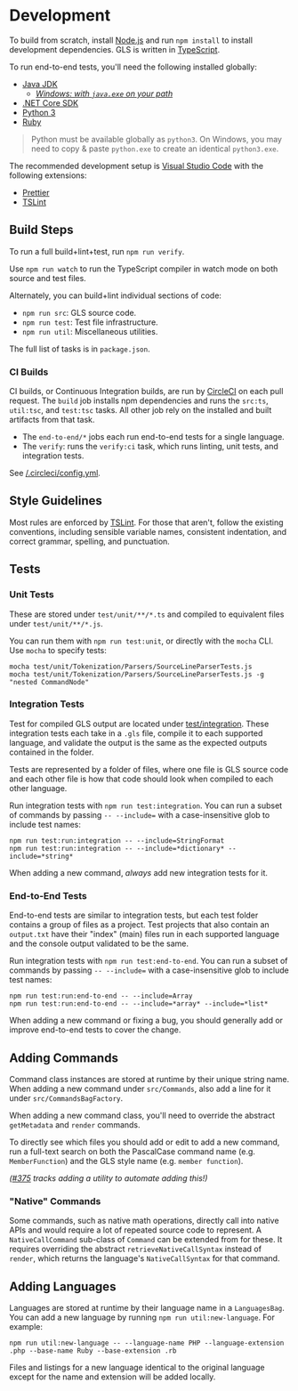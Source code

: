 # Development

To build from scratch, install [Node.js](http://node.js.org) and run `npm install` to install development dependencies.
GLS is written in [TypeScript](http://typescriptlang.org).

To run end-to-end tests, you'll need the following installed globally:

* [Java JDK](https://www.oracle.com/technetwork/java/javase/downloads)
  * [_Windows: with `java.exe` on your path_](https://stackoverflow.com/questions/16137713/how-do-i-run-a-java-program-from-the-command-line-on-windows)
* [.NET Core SDK](https://microsoft.com/net/core)
* [Python 3](https://www.python.org/downloads)
* [Ruby](https://www.ruby-lang.org/en/documentation/installation)

> Python must be available globally as `python3`.
> On Windows, you may need to copy & paste `python.exe` to create an identical `python3.exe`.

The recommended development setup is [Visual Studio Code](https://code.visualstudio.com) with the following extensions:

* [Prettier](https://marketplace.visualstudio.com/items?itemName=esbenp.prettier-vscode)
* [TSLint](https://marketplace.visualstudio.com/items?itemName=eg2.tslint)

## Build Steps

To run a full build+lint+test, run `npm run verify`.

Use `npm run watch` to run the TypeScript compiler in watch mode on both source and test files.

Alternately, you can build+lint individual sections of code:

* `npm run src`: GLS source code.
* `npm run test`: Test file infrastructure.
* `npm run util`: Miscellaneous utilities.

The full list of tasks is in `package.json`.

### CI Builds

CI builds, or Continuous Integration builds, are run by [CircleCI](https://circleci.com) on each pull request.
The `build` job installs npm dependencies and runs the `src:ts`, `util:tsc`, and `test:tsc` tasks.
All other job rely on the installed and built artifacts from that task.

* The `end-to-end/*` jobs each run end-to-end tests for a single language.
* The `verify`: runs the `verify:ci` task, which runs linting, unit tests, and integration tests.

See [/.circleci/config.yml](/.circleci/config.yml).

## Style Guidelines

Most rules are enforced by [TSLint](https://palantir.github.io/tslint).
For those that aren't, follow the existing conventions, including sensible variable names, consistent indentation, and correct grammar, spelling, and punctuation.

## Tests

### Unit Tests

These are stored under `test/unit/**/*.ts` and compiled to equivalent files under `test/unit/**/*.js`.

You can run them with `npm run test:unit`, or directly with the `mocha` CLI.
Use `mocha` to specify tests:

```shell
mocha test/unit/Tokenization/Parsers/SourceLineParserTests.js
mocha test/unit/Tokenization/Parsers/SourceLineParserTests.js -g "nested CommandNode"
```

### Integration Tests

Test for compiled GLS output are located under [test/integration](https://github.com/general-language-syntax/GLS/tree/master/test/integration).
These integration tests each take in a `.gls` file, compile it to each supported language, and validate the output is the same as the expected outputs contained in the folder.

Tests are represented by a folder of files, where one file is GLS source code and each other file is how that code should look when compiled to each other language.

Run integration tests with `npm run test:integration`.
You can run a subset of commands by passing `-- --include=` with a case-insensitive glob to include test names:

```shell
npm run test:run:integration -- --include=StringFormat
npm run test:run:integration -- --include=*dictionary* --include=*string*
```

When adding a new command, _always_ add new integration tests for it.

### End-to-End Tests

End-to-end tests are similar to integration tests, but each test folder contains a group of files as a project.
Test projects that also contain an `output.txt` have their "index" (main) files run in each supported language and the console output validated to be the same.

Run integration tests with `npm run test:end-to-end`.
You can run a subset of commands by passing `-- --include=` with a case-insensitive glob to include test names:

```shell
npm run test:run:end-to-end -- --include=Array
npm run test:run:end-to-end -- --include=*array* --include=*list*
```

When adding a new command or fixing a bug, you should generally add or improve end-to-end tests to cover the change.

## Adding Commands

Command class instances are stored at runtime by their unique string name.
When adding a new command under `src/Commands`, also add a line for it under `src/CommandsBagFactory`.

When adding a new command class, you'll need to override the abstract `getMetadata` and `render` commands.

To directly see which files you should add or edit to add a new command, run a full-text search on both the PascalCase command name (e.g. `MemberFunction`) and the GLS style name (e.g. `member function`).

_([#375](https://github.com/general-language-syntax/GLS/issues/375) tracks adding a utility to automate adding this!)_

### "Native" Commands

Some commands, such as native math operations, directly call into native APIs and would require a lot of repeated source code to represent.
A `NativeCallCommand` sub-class of `Command` can be extended from for these.
It requires overriding the abstract `retrieveNativeCallSyntax` instead of `render`, which returns the language's `NativeCallSyntax` for that command.

## Adding Languages

Languages are stored at runtime by their language name in a `LanguagesBag`.
You can add a new language by running `npm run util:new-language`.
For example:

```shell
npm run util:new-language -- --language-name PHP --language-extension .php --base-name Ruby --base-extension .rb
```

Files and listings for a new language identical to the original language except for the name and extension will be added locally.
